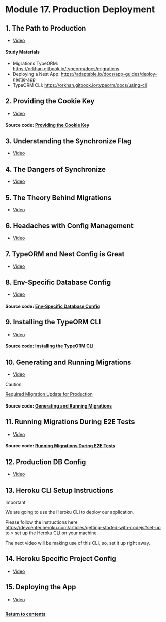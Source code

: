 # Module 17. Production Deployment
## 1. The Path to Production
- [Video](https://youtu.be/tB6_VNehPB8)

#### Study Materials
- Migrations TypeORM: https://orkhan.gitbook.io/typeorm/docs/migrations
- Deploying a Nest App: https://adaptable.io/docs/app-guides/deploy-nestjs-app
- TypeORM CLI: https://orkhan.gitbook.io/typeorm/docs/using-cli

## 2. Providing the Cookie Key
- [Video](https://youtu.be/jBfRo8ZVnMI)

#### Source code: [Providing the Cookie Key](https://github.com/yaskutsWeb/nestJs-course/tree/master/source/module%2017/2.%20Providing%20the%20Cookie%20Key)

## 3. Understanding the Synchronize Flag
- [Video](https://youtu.be/g9NLo6anFhk)

## 4. The Dangers of Synchronize
- [Video](https://youtu.be/sx6VKqRAHiE)

## 5. The Theory Behind Migrations
- [Video](https://youtu.be/6Owif7zivRs)

## 6. Headaches with Config Management
- [Video](https://youtu.be/oF_MJesEBjM)

## 7. TypeORM and Nest Config is Great
- [Video](https://youtu.be/UhwEBiDvdr0)

## 8. Env-Specific Database Config
- [Video](https://youtu.be/lE6TGUf92DA)

#### Source code: [Env-Specific Database Config](https://github.com/yaskutsWeb/nestJs-course/tree/master/source/module%2017/8.%20Env-Specific%20Database%20Config)

## 9. Installing the TypeORM CLI
- [Video](https://youtu.be/frpIK0hHX88)

#### Source code: [Installing the TypeORM CLI](https://github.com/yaskutsWeb/nestJs-course/tree/master/source/module%2017/9.%20Installing%20the%20TypeORM%20CLI)

## 10. Generating and Running Migrations
- [Video](https://youtu.be/-i3YRF9gxo4)

> [!CAUTION]
> [Required Migration Update for Production](https://github.com/yaskutsWeb/nestJs-course/blob/master/source/module%2017/10.%20Generating%20and%20Running%20Migrations/10.%20Required%20Migration%20Update%20for%20Production.html)

#### Source code: [Generating and Running Migrations](https://github.com/yaskutsWeb/nestJs-course/tree/master/source/module%2017/10.%20Generating%20and%20Running%20Migrations)

## 11. Running Migrations During E2E Tests
- [Video](https://youtu.be/PTG6rhovRmw)

#### Source code: [Running Migrations During E2E Tests](https://github.com/yaskutsWeb/nestJs-course/tree/master/source/module%2017/11.%20Running%20Migrations%20During%20E2E%20Tests)

## 12. Production DB Config
- [Video](https://youtu.be/ItNPX8RrEwg)

## 13. Heroku CLI Setup Instructions
> [!IMPORTANT]  
> We are going to use the Heroku CLI to deploy our application.
> 
> Please follow the instructions here https://devcenter.heroku.com/articles/getting-started-with-nodejs#set-up to > set up the Heroku CLI on your machine.

The next video will be making use of this CLI, so, set it up right away.

## 14. Heroku Specific Project Config
- [Video](https://youtu.be/48I6xHXHRzE)

## 15. Deploying the App
- [Video](https://youtu.be/rdmQMNGt0wI)

##
#### [Return to contents](https://github.com/yaskutsWeb/nestJs-course/tree/master)
##
